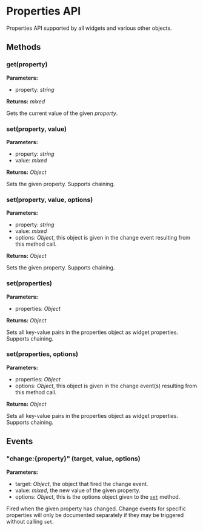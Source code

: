 # Properties API
Properties API supported by all widgets and various other objects.

## Methods
### get(property)


**Parameters:** 

- property: *string*

**Returns:** *mixed*

Gets the current value of the given *property*.

### set(property, value)


**Parameters:** 

- property: *string*
- value: *mixed*

**Returns:** *Object*

Sets the given property. Supports chaining.

### set(property, value, options)


**Parameters:** 

- property: *string*
- value: *mixed*
- options: *Object*, this object is given in the change event resulting from this method call.

**Returns:** *Object*

Sets the given property. Supports chaining.

### set(properties)


**Parameters:** 

- properties: *Object*

**Returns:** *Object*

Sets all key-value pairs in the properties object as widget properties. Supports chaining.

### set(properties, options)


**Parameters:** 

- properties: *Object*
- options: *Object*, this object is given in the change event(s) resulting from this method call.

**Returns:** *Object*

Sets all key-value pairs in the properties object as widget properties. Supports chaining.


## Events
### "change:{property}" (target, value, options)

**Parameters:** 

- target: *Object*, the object that fired the change event.
- value: *mixed*, the new value of the given property.
- options: *Object*, this is the options object given to the [`set`](#set) method.

Fired when the given property has changed. Change events for specific properties will only be documented separately if they may be triggered without calling `set`. 

